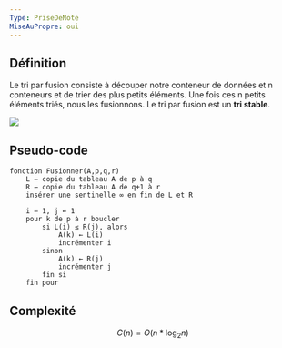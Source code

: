 ```yaml
---
Type: PriseDeNote
MiseAuPropre: oui
---
```


## Définition
Le tri par fusion consiste à découper notre conteneur de données et n conteneurs et de trier des plus petits éléments. Une fois ces n petits éléments triés, nous les fusionnons. Le tri par fusion est un **tri stable**.

![](/_src/img/docs/triparfusion.gif| 700)
## Pseudo-code

```
fonction Fusionner(A,p,q,r)
	L ← copie du tableau A de p à q
	R ← copie du tableau A de q+1 à r
	insérer une sentinelle ∞ en fin de L et R

	i ← 1, j ← 1
	pour k de p à r boucler
		si L(i) ≤ R(j), alors
			A(k) ← L(i)
			incrémenter i
		sinon
			A(k) ← R(j)
			incrémenter j
		fin si
	fin pour
```

## Complexité

$$ C(n) = O(n*\log_{2}n) $$